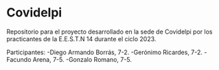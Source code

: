 # Covidelpi
Repositorio para el proyecto desarrollado en la sede de Covidelpi por los practicantes de la E.E.S.T.N 14 durante el ciclo 2023. 

Participantes:
-Diego Armando Borrás, 7-2.
-Gerónimo Ricardes, 7-2.
-Facundo Arena, 7-5.
-Gonzalo Romano, 7-5.
